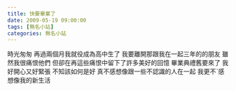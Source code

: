 ```yaml
---
title: 快要畢業了
date: 2009-05-19 09:00:00
tags: [無名小站]
categories: 無名小站
---
```


時光匆匆
再過兩個月我就役成為高中生了
我要離開那跟我在一起三年的的朋友
雖然我很痛恨他們
但卻在再這些痛恨中留下了許多美好的回憶
畢業典禮舊要來了
我好開心又好緊張
不知該如何是好
真不感想像跟一些不認識的人在一起
我更不ˋ感想像我的新生活